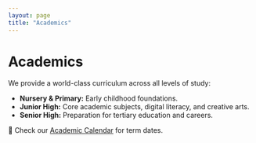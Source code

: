 ```yaml
---
layout: page
title: "Academics"
---
```


# Academics

We provide a world-class curriculum across all levels of study:  

- **Nursery & Primary:** Early childhood foundations.  
- **Junior High:** Core academic subjects, digital literacy, and creative arts.  
- **Senior High:** Preparation for tertiary education and careers.  

📅 Check our [Academic Calendar](#) for term dates.
